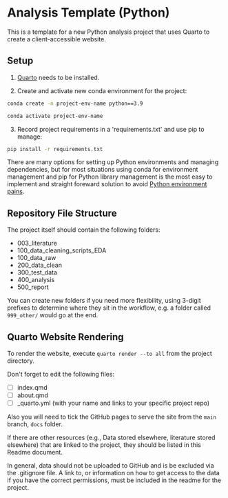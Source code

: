 # Analysis Template (Python)

This is a template for a new Python analysis project that uses Quarto to create a client-accessible website.


## Setup

1. [Quarto](https://quarto.org/) needs to be installed.

2. Create and activate new conda environment for the project:

```bash
conda create -n project-env-name python==3.9

conda activate project-env-name
```

3. Record project requirements in a 'requirements.txt' and use pip to manage:

```bash
pip install -r requirements.txt
``` 

There are many options for setting up Python environments and managing dependencies, but for most situations using conda for environment management and pip for Python library management is the most easy to implement and straight foreward solution to avoid [Python environment pains](https://xkcd.com/1987/). 

## Repository File Structure

The project itself should contain the following folders:

  - 003\_literature
  - 100\_data\_cleaning\_scripts\_EDA
  - 100\_data\_raw
  - 200\_data\_clean
  - 300\_test\_data
  - 400\_analysis
  - 500\_report

You can create new folders if you need more flexibility, using 3-digit prefixes to determine where they sit in the workflow, e.g. a folder called `999_other/` would go at the end.

## Quarto Website Rendering

To render the website, execute `quarto render --to all` from the project directory. 

Don't forget to edit the following files:

- [ ] index.qmd
- [ ] about.qmd
- [ ] _quarto.yml (with your name and links to your specific project repo)

Also you will need to tick the GitHub pages to serve the site from the `main` branch, `docs` folder.

If there are other resources (e.g., Data stored elsewhere, literature stored elsewhere) that are linked to the project, they should be listed in this Readme document.

In general, data should not be uploaded to GitHub and is be excluded via the .gitignore file. A link to, or information on how to get access to the data if you have the correct permissions, must be included in the readme for the project.
